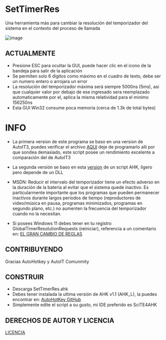 # SetTimerRes
Una herramienta más para cambiar la resolución del temporizador del sistema en el contexto del proceso de llamada

![image](https://github.com/LuSlower/SetTimerRes/assets/148411728/80fc285e-8187-4805-a54c-8419eb1f309e)


## ACTUALMENTE
* Presione ESC para ocultar la GUI, puede hacer clic en el icono de la bandeja para salir de la aplicación
* Se permiten solo 6 digitos como máximo en el cuadro de texto, debe ser un numero entero o arrojara un error
* La resolución del temporizador máxima será siempre 5000ns (5ms), asi que cualquier valor por debajo de ese ingresado sera reemplazado automaticamente por el, 
aplica la misma relatividad para el minimo 156250ns
* Esta GUI Win32 consume poca memoria (cerca de 1.3k de total bytes)

# INFO
* La primera version de este programa se baso en una version de AutoIT3, puedes verificar el archivo [AQUI](AU3/SetTimerRes(OnEvent).au3)
deje de programarlo alli por que sondea demasiado, este script posee un rendimiento excelente a comparación del de AutoIT3
* La segunda versión se baso en esta [version](SetTimerRes.ahk) de un script AHK, ligero pero depende de un DLL
* MSDN: Reducir el intervalo del temporizador tiene un efecto adverso en la duración de la batería al evitar que el sistema quede inactivo. Es particularmente importante que los programas que pueden permanecer inactivos durante largos períodos de tiempo (reproductores de video/música en pausa, programas minimizados, programas en segundo plano, etc.) no aumenten la frecuencia del temporizador cuando no la necesitan.

* Si posees Windows 11 debes tener en tu registro GlobalTimerResolutionRequests (reiniciar), referencia a un comentario en: [EL GRAN CAMBIO DE REGLAS](https://randomascii.wordpress.com/2020/10/04/windows-timer-resolution-the-great-rule-change/)

## CONTRIBUYENDO
Gracias AutoHotkey y AutoIT Comunmity

## CONSTRUIR
* Descarga SetTimerRes.ahk
* Debes tener instalada la ultima versión de AHK v1.1 (AHK_L), la puedes encontrar en: [AutoHotKey GitHub](https://github.com/AutoHotkey/AutoHotkey)
* Simplemente edite el script a su gusto, mi IDE preferido es SciTE4AHK

## DERECHOS DE AUTOR Y LICENCIA
[LICENCIA](LICENSE)
